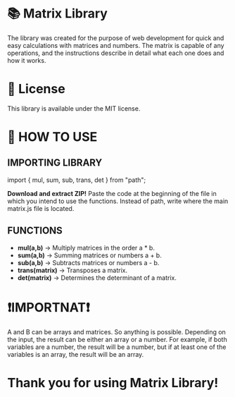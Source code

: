 # 📚 Matrix Library

The library was created for the purpose of web development for quick and easy calculations with matrices and numbers. The matrix is ​​capable of any operations, and the instructions describe in detail what each one does and how it works.

# 📄 License

This library is available under the MIT license.

# 📖 HOW TO USE

## IMPORTING LIBRARY

import { mul, sum, sub, trans, det } from "path";

**Download and extract ZIP!** Paste the code at the beginning of the file in which you intend to use the functions. Instead of path, write where the main matrix.js file is located.

## FUNCTIONS

- **mul(a,b)** -> Multiply matrices in the order a * b.
- **sum(a,b)** -> Summing matrices or numbers a + b.
- **sub(a,b)** -> Subtracts matrices or numbers a - b.
- **trans(matrix)** -> Transposes a matrix.
- **det(matrix)** -> Determines the determinant of a matrix.

# ❗**IMPORTNAT**❗

A and B can be arrays and matrices. So anything is possible. Depending on the input, the result can be either an array or a number.
For example, if both variables are a number, the result will be a number, but if at least one of the variables is an array, the result will be an array.

# Thank you for using Matrix Library!
